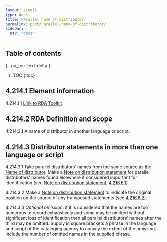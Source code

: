 ```yaml
---
layout: single
type: docs
title: Parallel name of distributor
permalink: ppdm/Parallel-name-of-distributor/
sidebar:
  nav: "docs"
---
```


## Table of contents
{: .no_toc .text-delta }

1. TOC
{:toc}

## 4.214.1 Element information

<a name="4.214.1.1">4.214.1.1</a> [Link to RDA Toolkit](https://beta.rdatoolkit.org/Content/Index?externalId=en-US_ala-fe253018-c149-3a20-9fdb-c9c17faa0ac0)

## 4.214.2 RDA Definition and scope

<a name="4.214.2.1">4.214.2.1</a> A name of distributor in another language or script.

## 4.214.3 Distributor statements in more than one language or script

<a name="4.214.3.1">4.214.3.1</a> Take parallel distributors’ names from the same source as the [Name of distributor](/DCRMR/ppdm/Name-of-distributor/). Make a [Note on distribution statement](/DCRMR/ppdm/Note-on-distribution-statement/) for  parallel distributors’ names found elsewhere if considered important for identification (see [Note on distribution statement](/DCRMR/ppdm/Note-on-distribution-statement/), [4.216.6.1](/DCRMR/ppdm/Note-on-distribution-statement/#4.216.6.1)).

<a name="4.214.3.2">4.214.3.2</a> Make a [Note on distribution statement](/DCRMR/ppdm/Note-on-distribution-statement/) to indicate the original position on the source of any transposed statements (see [4.216.6.2](/DCRMR/ppdm/Note-on-distribution-statement/#4.216.6.2)). 

<a name="4.214.3.3">4.214.3.3</a> *Optional omission*: if it is considered that the names are too numerous to record exhaustively and some may be omitted without significant loss of identification then all parallel distributors’ names after the third may be omitted. Supply in square brackets a phrase in the language and script of the cataloging agency to convey the extent of the omission. Include the number of omitted names in the supplied phrase.